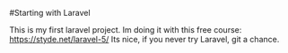 #Starting with Laravel

This is my first laravel project. Im doing it with this free course: https://styde.net/laravel-5/ Its nice, if you never try Laravel, git a chance.
